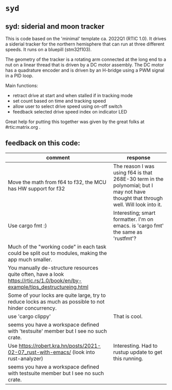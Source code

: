 # `syd`

## syd: siderial and moon tracker

This is code based on the 'minimal' template ca. 2022Q1 (RTIC 1.0). It drives a
siderial tracker for the northern hemisphere that can run at three
different speeds. It runs on a bluepill (stm32f103).

The geometry of the tracker is a rotating arm connected at the long
end to a nut on a linear thread that is driven by a DC motor
assembly. The DC motor has a quadrature encoder and is driven by an
H-bridge using a PWM signal in a PID loop.

Main functions:
- retract drive at start and when stalled if in tracking mode
- set count based on time and tracking speed
- allow user to select drive speed using on-off switch
- feedback selected drive speed index on indicator LED

Great help for putting this together was given by the great folks at
#rtic:matrix.org .

## feedback on this code:

| comment                                                                                                                      | response                                                                                                                            |
|------------------------------------------------------------------------------------------------------------------------------|-------------------------------------------------------------------------------------------------------------------------------------|
| Move the math from f64 to f32, the MCU has HW support for f32                                                                | The reason I was using f64 is that 268E-30 term in the polynomial; but I may not have thought that through well. Will look into it. |
| Use cargo fmt :)                                                                                                             | Interesting; smart formatter. I'm on emacs. is 'cargo fmt' the same as 'rustfmt'?                                                   |
| Much of the "working code" in each task could be split out to modules, making the app much smaller.                          |                                                                                                                                     |
| You manually de-structure resources quite often, have a look https://rtic.rs/1.0/book/en/by-example/tips_destructureing.html |                                                                                                                                     |
| Some of your locks are quite large, try to reduce locks as much as possible to not hinder concurrency.                       |                                                                                                                                     |
| use 'cargo clippy'                                                                                                           | That is cool.                                                                                                                       |
| seems you have a workspace defined with 'testsuite' member but I see no such crate.                                          |                                                                                                                                     |
| Use https://robert.kra.hn/posts/2021-02-07_rust-with-emacs/ (look into rust-analyzer)                                        | Interesting. Had to rustup update to get this running.                                                                              |
| seems you have a workspace defined with testsuite member but I see no such crate.                                            |                                                                                                                                     |

